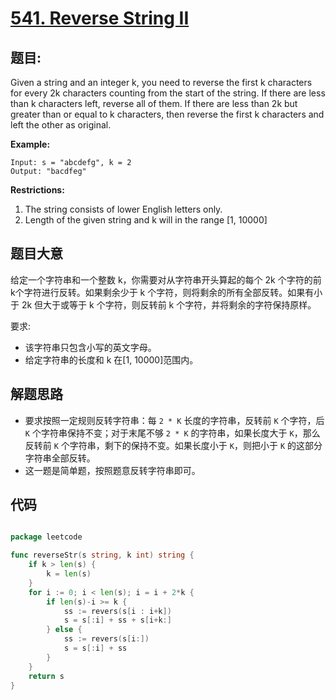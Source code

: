 # [541. Reverse String II](https://leetcode.com/problems/reverse-string-ii/)


## 题目:

Given a string and an integer k, you need to reverse the first k characters for every 2k characters counting from the start of the string. If there are less than k characters left, reverse all of them. If there are less than 2k but greater than or equal to k characters, then reverse the first k characters and left the other as original.

**Example:**

    Input: s = "abcdefg", k = 2
    Output: "bacdfeg"

**Restrictions:**

1. The string consists of lower English letters only.
2. Length of the given string and k will in the range [1, 10000]

## 题目大意

给定一个字符串和一个整数 k，你需要对从字符串开头算起的每个 2k 个字符的前k个字符进行反转。如果剩余少于 k 个字符，则将剩余的所有全部反转。如果有小于 2k 但大于或等于 k 个字符，则反转前 k 个字符，并将剩余的字符保持原样。

要求:

- 该字符串只包含小写的英文字母。
- 给定字符串的长度和 k 在[1, 10000]范围内。


## 解题思路

- 要求按照一定规则反转字符串：每 `2 * K` 长度的字符串，反转前 `K` 个字符，后 `K` 个字符串保持不变；对于末尾不够 `2 * K` 的字符串，如果长度大于 `K`，那么反转前 `K` 个字符串，剩下的保持不变。如果长度小于 `K`，则把小于 `K` 的这部分字符串全部反转。
- 这一题是简单题，按照题意反转字符串即可。


## 代码

```go

package leetcode

func reverseStr(s string, k int) string {
	if k > len(s) {
		k = len(s)
	}
	for i := 0; i < len(s); i = i + 2*k {
		if len(s)-i >= k {
			ss := revers(s[i : i+k])
			s = s[:i] + ss + s[i+k:]
		} else {
			ss := revers(s[i:])
			s = s[:i] + ss
		}
	}
	return s
}

```